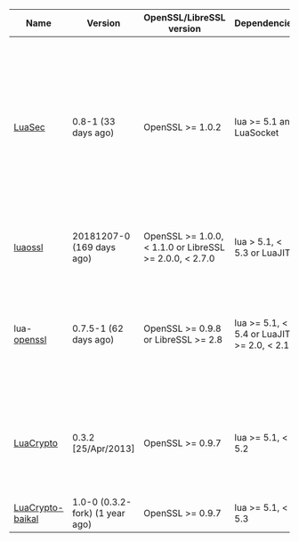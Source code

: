 Name | Version | OpenSSL/LibreSSL version | Dependencies | Description
-- | -- | -- | -- | --
[LuaSec](https://luarocks.org/modules/brunoos/luasec) | 0.8-1 (33 days ago) | OpenSSL >= 1.0.2 | lua >= 5.1 and LuaSocket | LuaSec is a binding for OpenSSL library to provide TLS/SSL communication, and integrates with LuaSocket to make it easy to add secure connections to any Lua applications or scripts. [Integration with luaossl](https://github.com/brunoos/luasec/tree/master/samples/luaossl): Allow passing a luaossl context for socket creation/wrapping
[luaossl](https://luarocks.org/modules/daurnimator/luaossl) | 20181207-0 (169 days ago) | OpenSSL >= 1.0.0, < 1.1.0 or LibreSSL >= 2.0.0, < 2.7.0 | lua > 5.1, < 5.3 or LuaJIT | Most comprehensive OpenSSL module in the Lua universe.
lua-[openssl](https://luarocks.org/modules/zhaozg/openssl) | 0.7.5-1 (62 days ago) | OpenSSL >= 0.9.8 or LibreSSL >= 2.8 | lua >= 5.1, < 5.4 or LuaJIT >= 2.0, < 2.1 | A full OpenSSL/LibreSSL binding and toolkit for Lua (inspired in PHP OpenSSL binding), which have [LuaCrypto-compat](http://mkottman.github.io/luacrypto/manual.html#reference) and [LuaSec-compat](https://github.com/brunoos/luasec/wiki/LuaSec-0.5) module
[LuaCrypto](https://luarocks.org/modules/luarocks/luacrypto) | 0.3.2 [25/Apr/2013] | OpenSSL >= 0.9.7 | lua >= 5.1, < 5.2 | LuaCrypto provides a Lua frontend to the OpenSSL cryptographic library. This project is [deprecated](https://github.com/mkottman/luacrypto/issues/39), use luaossl
[LuaCrypto-baikal](https://luarocks.org/modules/ealogar/luacrypto-baikal) | 1.0-0 (0.3.2-fork) (1 year ago) | OpenSSL >= 0.9.7 | lua >= 5.1, < 5.3 | This is a [fork of LuaCrypto](https://github.com/mkottman/luacrypto/compare/master...greatwolf:master) v0.3.1
